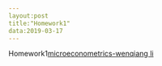 ```yaml
---
layout:post
title:"Homework1"
data:2019-03-17
---
```

Homework1[microeconometrics-wenqiang li]({{site.baseurl}}/assets/filename.pdf)
